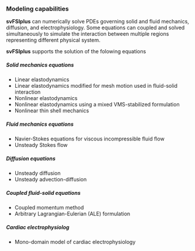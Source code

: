 
### Modeling capabilities 

**svFSIplus** can numerically solve PDEs governing solid and fluid mechanics, diffusion, and electrophysiology. 
Some equations can coupled and solved simultaneously to simulate the interaction between multiple regions representing 
different physical system.  

**svFSIplus** supports the solution of the folowing equations

##### Solid mechanics equations 

<ul>
  <li> Linear elastodynamics </li>
  <li> Linear elastodynamics modified for mesh motion used in fluid-solid interaction </li>
  <li> Nonlinear elastodynamics </li>
  <li> Nonlinear elastodynamics using a mixed VMS-stabilized formulation </li>
  <li> Nonlinear thin shell mechanics </li> 
</ul>

##### Fluid mechanics equations 

<ul>
  <li> Navier-Stokes equations for viscous incompressible fluid flow</li>
  <li> Unsteady Stokes flow </li>
</ul>

##### Diffusion equations 

<ul>
  <li> Unsteady diffusion </li>
  <li> Unsteady advection-diffusion </li>
</ul>

##### Coupled fluid-solid equations 

<ul>
  <li> Coupled momentum method </li>
  <li> Arbitrary Lagrangian-Eulerian (ALE) formulation </li>
</ul>

##### Cardiac electrophysiolog

<ul>
  <li> Mono-domain model of cardiac electrophysiology </li>
</ul>


